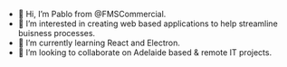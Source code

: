 - 👋 Hi, I’m Pablo from @FMSCommercial.
- 👀 I’m interested in creating web based applications to help streamline buisness processes.
- 🌱 I’m currently learning React and Electron.
- 💞️ I’m looking to collaborate on Adelaide based & remote IT projects.

<!---
FMSCommercial/FMSCommercial is a ✨ special ✨ repository because its `README.md` (this file) appears on your GitHub profile.
You can click the Preview link to take a look at your changes.
--->
